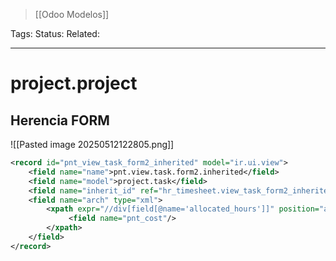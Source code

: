 > [[Odoo Modelos]]

Tags: 
Status: 
Related: 

___

# project.project

## Herencia FORM
![[Pasted image 20250512122805.png]]
```xml
<record id="pnt_view_task_form2_inherited" model="ir.ui.view">  
    <field name="name">pnt.view.task.form2.inherited</field>  
    <field name="model">project.task</field>  
    <field name="inherit_id" ref="hr_timesheet.view_task_form2_inherited"/>  
    <field name="arch" type="xml">  
        <xpath expr="//div[field[@name='allocated_hours']]" position="after">  
             <field name="pnt_cost"/>  
        </xpath>  
    </field>  
</record>
```